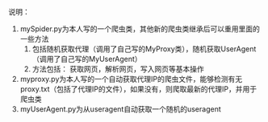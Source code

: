 说明：
1. mySpider.py为本人写的一个爬虫类，其他新的爬虫类继承后可以重用里面的一些方法
	1. 包括随机获取代理（调用了自己写的MyProxy类），随机获取UserAgent（调用了自己写的MyUserAgent）
	2. 方法包括：
		获取网页，解析网页，写入网页等基本操作
2. myproxy.py为本人写的一个自动获取代理IP的爬虫文件，能够检测有无proxy.txt（包括了代理IP的文件），如果没有，则爬取最新的代理IP，并用于爬虫类
3. myUserAgent.py为从useragent自动获取一个随机的useragent
 
